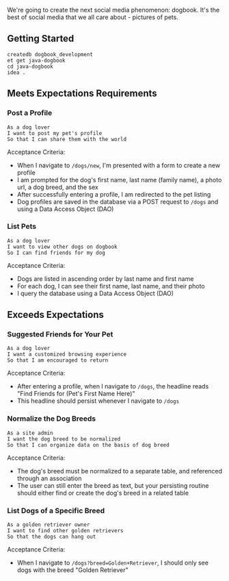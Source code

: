 We're going to create the next social media phenomenon: dogbook. It's the best of social media that we all care about - pictures of pets.

## Getting Started

```no-highlight
createdb dogbook_development
et get java-dogbook
cd java-dogbook
idea .
```

## Meets Expectations Requirements

### Post a Profile

```no-highlight
As a dog lover
I want to post my pet's profile
So that I can share them with the world
```

Acceptance Criteria:

- When I navigate to `/dogs/new`, I'm presented with a form to create a new profile
- I am prompted for the dog's first name, last name (family name), a photo url, a dog breed, and the sex
- After successfully entering a profile, I am redirected to the pet listing
- Dog profiles are saved in the database via a POST request to `/dogs` and using a Data Access Object (DAO)

### List Pets

```no-highlight
As a dog lover
I want to view other dogs on dogbook
So I can find friends for my dog
```

Acceptance Criteria:

- Dogs are listed in ascending order by last name and first name
- For each dog, I can see their first name, last name, and their photo
- I query the database using a Data Access Object (DAO)

## Exceeds Expectations

### Suggested Friends for Your Pet

```no-highlight
As a dog lover
I want a customized browsing experience
So that I am encouraged to return
```

Acceptance Criteria:

- After entering a profile, when I navigate to `/dogs`, the headline reads "Find Friends for (Pet's First Name Here)"
- This headline should persist whenever I navigate to `/dogs`

### Normalize the Dog Breeds

```no-highlight
As a site admin
I want the dog breed to be normalized
So that I can organize data on the basis of dog breed
```

Acceptance Criteria:

- The dog's breed must be normalized to a separate table, and referenced through an association
- The user can still enter the breed as text, but your persisting routine should either find or create the dog's breed in a related table

### List Dogs of a Specific Breed

```no-highlight
As a golden retriever owner
I want to find other golden retrievers
So that the dogs can hang out
```

Acceptance Criteria:

- When I navigate to `/dogs?breed=Golden+Retriever`, I should only see dogs with the breed "Golden Retriever"
